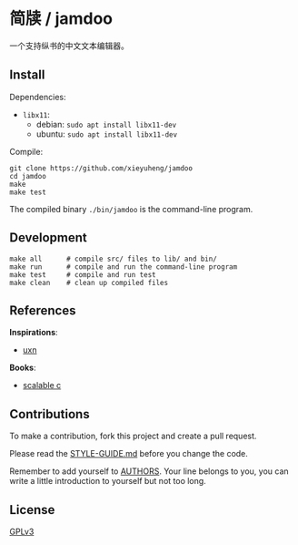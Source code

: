 # 简牍 / jamdoo

一个支持纵书的中文文本编辑器。

## Install

Dependencies:

- `libx11`:
  - debian: `sudo apt install libx11-dev`
  - ubuntu: `sudo apt install libx11-dev`

Compile:

```
git clone https://github.com/xieyuheng/jamdoo
cd jamdoo
make
make test
```

The compiled binary `./bin/jamdoo` is the command-line program.

## Development

```shell
make all      # compile src/ files to lib/ and bin/
make run      # compile and run the command-line program
make test     # compile and run test
make clean    # clean up compiled files
```

## References

**Inspirations**:

- [uxn](https://100r.co/site/uxn.html)

**Books**:

- [scalable c](https://github.com/booksbyus/scalable-c)

## Contributions

To make a contribution, fork this project and create a pull request.

Please read the [STYLE-GUIDE.md](STYLE-GUIDE.md) before you change the code.

Remember to add yourself to [AUTHORS](AUTHORS).
Your line belongs to you, you can write a little
introduction to yourself but not too long.

## License

[GPLv3](LICENSE)
